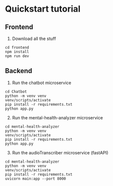 # Quickstart tutorial

## Frontend
1. Download all the stuff
```
cd frontend
npm install
npm run dev
```

## Backend
1. Run the chatbot microservice
```
cd Chatbot
python -m venv venv
venv/scripts/activate
pip install -r requirements.txt
python app.py
```

2. Run the mental-health-analyzer microservice
```
cd mental-health-analyzer
python -m venv venv
venv/scripts/activate
pip install -r requirements.txt
python app.py
```

3. Run the audioTranscriber microservice (fastAPI)
```
cd mental-health-analyzer
python -m venv venv
venv/scripts/activate
pip install -r requirements.txt
uvicorn main:app --port 8000
```
